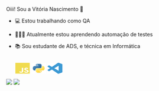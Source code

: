 Oiii! Sou a Vitória Nascimento 👋



- 💻 Estou trabalhando como QA
- 👩🏽‍💻 Atualmente estou aprendendo automação de testes
- 📚 Sou estudante de ADS, e técnica em Informática


  <div style="display: inline_block"><br>
  <img align="center" alt="Vitoria" height="30" width="40" src="https://raw.githubusercontent.com/devicons/devicon/master/icons/javascript/javascript-plain.svg">
  <img align="center" alt="Vitoria-Python" height="30" width="40" src="https://raw.githubusercontent.com/devicons/devicon/master/icons/python/python-original.svg">
  <img align="center" alt"Vitoria-vs" height="30" width="40" src="https://raw.githubusercontent.com/devicons/devicon/master/icons/vscode/vscode-plain.svg">
  


</div>


  <a href="https://www.linkedin.com/in/vitoria-nascimento-536842205" target="_blank"><img src="https://img.shields.io/badge/-LinkedIn-%230077B5?style=for-the-badge&logo=linkedin&logoColor=white" target="_blank"></a> 
   <a href = "vcnascimento.qa@gmail.com"><img src="https://img.shields.io/badge/-Gmail-%23333?style=for-the-badge&logo=gmail&logoColor=white" target="_blank"></a>
  
</div> 
  
  

  
